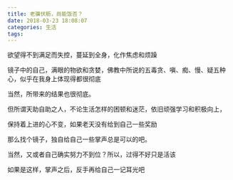 ```yaml
---
title: 老骥伏枥，尚能饭否？
date: 2018-03-23 18:08:07
categories: 生活
tags:
---
```


欲望得不到满足而失控，蔓延到全身，化作焦虑和烦躁

镜子中的自己，满眼的物欲和贪婪，佛教中所说的五毒贪、嗔、痴、慢、疑五种心，似乎在我身上体现得都很彻底

当然，所带来的结果也很彻底。

但所谓天助自助之人，不论生活怎样的困顿和迷茫，依旧顽强学习和积极向上，

保持着上进的心不变，如果老天没有给到自己一些奖励

那么找个镜子，独自给自己一些掌声总是可以的吧。

当然，又或者自己确实努力不到位？所以，过得不好只是活该

如果是这样，掌声之后，反手再给自己一记耳光吧
